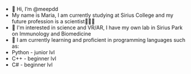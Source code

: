 - 👋 Hi, I’m @meepdd
- My name is Maria, I am currently studying at Sirius College 
and my future profession is a scientist👩🏼‍🔬
- 👀 I'm interested in science and VR/AR, 
I have my own lab in Sirius Park on Immunology and Biomedicine
- 🌱 I am currently learning and proficient in programming languages such as:
- Python -  junior lvl
- C++ - beginner lvl
- C# - beginner lvl

<!---
meepdd/meepdd is a ✨ special ✨ repository because its `README.md` (this file) appears on your GitHub profile.
You can click the Preview link to take a look at your changes.
--->
